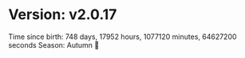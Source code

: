 # Version: v2.0.17
Time since birth: 748 days, 17952 hours, 1077120 minutes, 64627200 seconds
Season: Autumn 🍁
